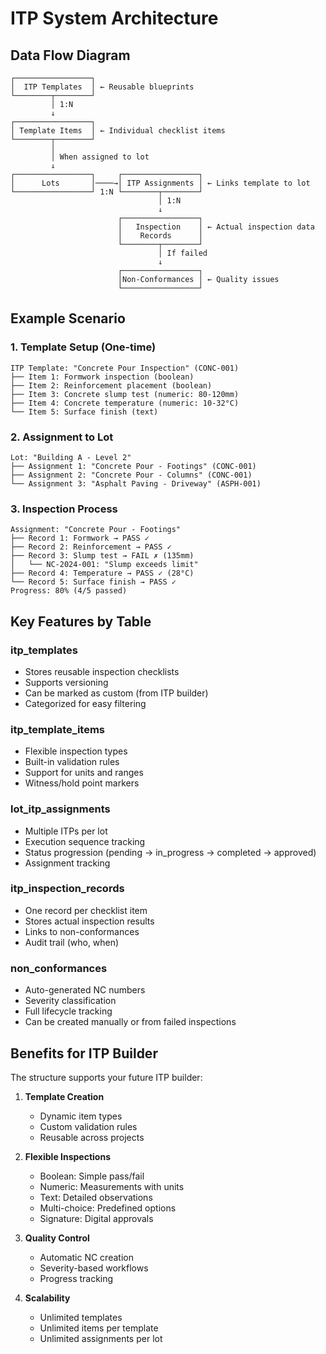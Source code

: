 # ITP System Architecture

## Data Flow Diagram

```
┌─────────────────┐
│  ITP Templates  │ ← Reusable blueprints
└────────┬────────┘
         │ 1:N
         ↓
┌─────────────────┐
│ Template Items  │ ← Individual checklist items
└────────┬────────┘
         │
         │ When assigned to lot
         ↓
┌─────────────────┐     ┌─────────────────┐
│      Lots       │────→│ ITP Assignments │ ← Links template to lot
└─────────────────┘ 1:N └────────┬────────┘
                                 │ 1:N
                                 ↓
                        ┌─────────────────┐
                        │   Inspection    │ ← Actual inspection data
                        │    Records      │
                        └────────┬────────┘
                                 │ If failed
                                 ↓
                        ┌─────────────────┐
                        │Non-Conformances │ ← Quality issues
                        └─────────────────┘
```

## Example Scenario

### 1. Template Setup (One-time)
```
ITP Template: "Concrete Pour Inspection" (CONC-001)
├── Item 1: Formwork inspection (boolean)
├── Item 2: Reinforcement placement (boolean)
├── Item 3: Concrete slump test (numeric: 80-120mm)
├── Item 4: Concrete temperature (numeric: 10-32°C)
└── Item 5: Surface finish (text)
```

### 2. Assignment to Lot
```
Lot: "Building A - Level 2"
├── Assignment 1: "Concrete Pour - Footings" (CONC-001)
├── Assignment 2: "Concrete Pour - Columns" (CONC-001)
└── Assignment 3: "Asphalt Paving - Driveway" (ASPH-001)
```

### 3. Inspection Process
```
Assignment: "Concrete Pour - Footings"
├── Record 1: Formwork → PASS ✓
├── Record 2: Reinforcement → PASS ✓
├── Record 3: Slump test → FAIL ✗ (135mm)
│   └── NC-2024-001: "Slump exceeds limit"
├── Record 4: Temperature → PASS ✓ (28°C)
└── Record 5: Surface finish → PASS ✓
Progress: 80% (4/5 passed)
```

## Key Features by Table

### itp_templates
- Stores reusable inspection checklists
- Supports versioning
- Can be marked as custom (from ITP builder)
- Categorized for easy filtering

### itp_template_items
- Flexible inspection types
- Built-in validation rules
- Support for units and ranges
- Witness/hold point markers

### lot_itp_assignments
- Multiple ITPs per lot
- Execution sequence tracking
- Status progression (pending → in_progress → completed → approved)
- Assignment tracking

### itp_inspection_records
- One record per checklist item
- Stores actual inspection results
- Links to non-conformances
- Audit trail (who, when)

### non_conformances
- Auto-generated NC numbers
- Severity classification
- Full lifecycle tracking
- Can be created manually or from failed inspections

## Benefits for ITP Builder

The structure supports your future ITP builder:

1. **Template Creation**
   - Dynamic item types
   - Custom validation rules
   - Reusable across projects

2. **Flexible Inspections**
   - Boolean: Simple pass/fail
   - Numeric: Measurements with units
   - Text: Detailed observations
   - Multi-choice: Predefined options
   - Signature: Digital approvals

3. **Quality Control**
   - Automatic NC creation
   - Severity-based workflows
   - Progress tracking

4. **Scalability**
   - Unlimited templates
   - Unlimited items per template
   - Unlimited assignments per lot